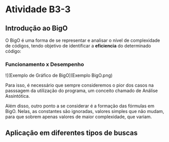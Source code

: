# Atividade B3-3

## Introdução ao BigO

O BigO é uma forma de se representar e analisar o nível de complexidade de códigos, tendo objetivo de identificar a **eficiencia** do determinado código: 

### Funcionamento x Desempenho

![(Exemplo de Gráfico de BigO](Exemplo BigO.png)

Para isso, é necessário que sempre consideremos o pior dos casos na passsagem da utilização do programa, um conceito chamado de Análise Assintótica.

Além disso, outro ponto a se considerar é a formação das fórmulas em BigO. Nelas, as constantes são ignoradas, valores simples que não mudam, para que sobrem apenas valores de maior complexidade, que variam.

## Aplicação em diferentes tipos de buscas

